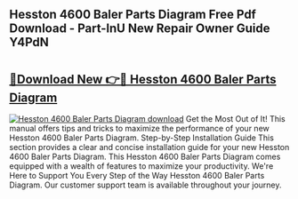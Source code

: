 ## Hesston 4600 Baler Parts Diagram Free Pdf Download - Part-lnU New Repair Owner Guide Y4PdN

# <h2><a href="http://dfrtw74.blite.top/?on=Hesston+4600+Baler+Parts+Diagram">🔗Download New 👉🔴 Hesston 4600 Baler Parts Diagram</a></h2>

[![Hesston 4600 Baler Parts Diagram download](https://i.imgur.com/lujVjoI.png)](http://dfrtw74.blite.top/?on=Hesston+4600+Baler+Parts+Diagram)
Get the Most Out of It! This manual offers tips and tricks to maximize the performance of your new Hesston 4600 Baler Parts Diagram. Step-by-Step Installation Guide This section provides a clear and concise installation guide for your new Hesston 4600 Baler Parts Diagram. This Hesston 4600 Baler Parts Diagram comes equipped with a wealth of features to maximize your productivity. We're Here to Support You Every Step of the Way Hesston 4600 Baler Parts Diagram. Our customer support team is available throughout your journey.
